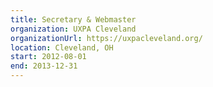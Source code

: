 ```yaml
---
title: Secretary & Webmaster
organization: UXPA Cleveland
organizationUrl: https://uxpacleveland.org/
location: Cleveland, OH
start: 2012-08-01
end: 2013-12-31
---
```

